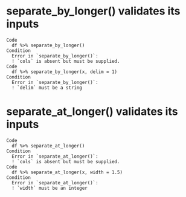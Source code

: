 # separate_by_longer() validates its inputs

    Code
      df %>% separate_by_longer()
    Condition
      Error in `separate_by_longer()`:
      ! `cols` is absent but must be supplied.
    Code
      df %>% separate_by_longer(x, delim = 1)
    Condition
      Error in `separate_by_longer()`:
      ! `delim` must be a string

# separate_at_longer() validates its inputs

    Code
      df %>% separate_at_longer()
    Condition
      Error in `separate_at_longer()`:
      ! `cols` is absent but must be supplied.
    Code
      df %>% separate_at_longer(x, width = 1.5)
    Condition
      Error in `separate_at_longer()`:
      ! `width` must be an integer

